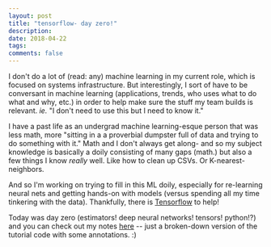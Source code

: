```yaml
---
layout: post
title: "tensorflow- day zero!"
description:
date: 2018-04-22
tags:
comments: false
---
```


I don't do a lot of (read: any) machine learning in my current role, which is focused on systems infrastructure. But interestingly, I sort of have to be conversant in machine learning (applications, trends, who uses what to do what and why, etc.) in order to help make sure the stuff my team builds is relevant. *ie.* "I don't need to use this but I need to know it."

I have a past life as an undergrad machine learning-esque person that was less math, more "sitting in a a proverbial dumpster full of data and trying to do something with it." Math and I don't always get along- and so my subject knowledge is basically a doily consisting of many gaps (math.) but also a few things I know *really* well. Like how to clean up CSVs. Or K-nearest-neighbors.

And so I'm working on trying to fill in this ML doily, especially for re-learning neural nets and getting hands-on with models (versus spending all my time tinkering with the data). Thankfully, there is [Tensorflow](https://www.tensorflow.org/) to help! 

Today was day zero (estimators! deep neural networks! tensors! python!?) and you can check out my notes [here](https://github.com/m-okeefe/tf-notes/blob/master/Part%201%20-%20Iris%20Data%20Tutorial.ipynb) -- just a broken-down version of the tutorial code with some annotations. :)
